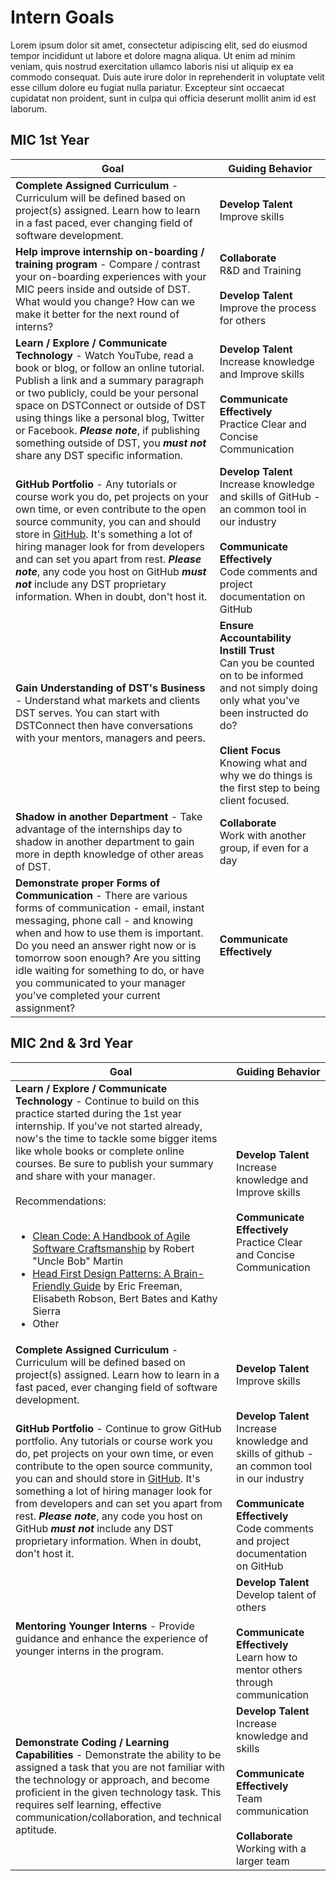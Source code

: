 # Intern Goals

Lorem ipsum dolor sit amet, consectetur adipiscing elit, sed do eiusmod tempor incididunt ut labore et dolore magna aliqua. Ut enim ad minim veniam, quis nostrud exercitation ullamco laboris nisi ut aliquip ex ea commodo consequat. Duis aute irure dolor in reprehenderit in voluptate velit esse cillum dolore eu fugiat nulla pariatur. Excepteur sint occaecat cupidatat non proident, sunt in culpa qui officia deserunt mollit anim id est laborum.

## MIC 1st Year

Goal | Guiding Behavior
------------ | -------------
**Complete Assigned Curriculum** - Curriculum will be defined based on project(s) assigned. Learn how to learn in a fast paced, ever changing field of software development. | **Develop Talent**<br>Improve skills
**Help improve internship on-boarding / training program** - Compare / contrast your on-boarding experiences with your MIC peers inside and outside of DST. What would you change? How can we make it better for the next round of interns? | **Collaborate**<br>R&D and Training<br><br>**Develop Talent**<br>Improve the process for others
**Learn / Explore / Communicate Technology** - Watch YouTube, read a book or blog, or follow an online tutorial. Publish a link and a summary paragraph or two publicly, could be your personal space on DSTConnect or outside of DST using things like a personal blog, Twitter or Facebook. _**Please note**_, if publishing something outside of DST, you _**must not**_ share any DST specific information. | **Develop Talent**<br>Increase knowledge and Improve skills<br><br>**Communicate Effectively**<br>Practice Clear and Concise Communication
**GitHub Portfolio** - Any tutorials or course work you do, pet projects on your own time, or even contribute to the open source community, you can and should store in [GitHub](https://github.com/). It's something a lot of hiring manager look for from developers and can set you apart from rest. _**Please note**_, any code you host on GitHub _**must not**_ include any DST proprietary information. When in doubt, don't host it. | **Develop Talent**<br>Increase knowledge and skills of GitHub - an common tool in our industry<br><br>**Communicate Effectively**<br>Code comments and project documentation on GitHub
**Gain Understanding of DST's Business** - Understand what markets and clients DST serves. You can start with DSTConnect then have conversations with your mentors, managers and peers. | **Ensure Accountability<br>Instill Trust**<br>Can you be counted on to be informed and not simply doing only what you've been instructed do do?<br><br>**Client Focus**<br>Knowing what and why we do things is the first step to being client focused.
**Shadow in another Department** - Take advantage of the internships day to shadow in another department to gain more in depth knowledge of other areas of DST. | **Collaborate**<br>Work with another group, if even for a day
**Demonstrate proper Forms of Communication** - There are various forms of communication - email, instant messaging, phone call - and knowing when and how to use them is important. Do you need an answer right now or is tomorrow soon enough? Are you sitting idle waiting for something to do, or have you communicated to your manager you've completed your current assignment? | **Communicate Effectively**

## MIC 2nd & 3rd Year

Goal | Guiding Behavior
------------ | -------------
**Learn / Explore / Communicate Technology** - Continue to build on this practice started during the 1st year internship. If you've not started already, now's the time to tackle some bigger items like whole books or complete online courses. Be sure to publish your summary and share with your manager.<br><br>Recommendations:<br><br><ul><li>[Clean Code: A Handbook of Agile Software Craftsmanship](https://www.amazon.com/Clean-Code-Handbook-Software-Craftsmanship/dp/0132350882) by Robert "Uncle Bob" Martin<li>[Head First Design Patterns: A Brain-Friendly Guide](https://www.amazon.com/Head-First-Design-Patterns-Brain-Friendly/dp/0596007124) by Eric Freeman, Elisabeth Robson, Bert Bates and Kathy Sierra<li>Other<ul> | **Develop Talent**<br>Increase knowledge and Improve skills<br><br>**Communicate Effectively**<br>Practice Clear and Concise Communication
**Complete Assigned Curriculum** - Curriculum will be defined based on project(s) assigned. Learn how to learn in a fast paced, ever changing field of software development. | **Develop Talent**<br>Improve skills
**GitHub Portfolio** - Continue to grow GitHub portfolio. Any tutorials or course work you do, pet projects on your own time, or even contribute to the open source community, you can and should store in [GitHub](https://github.com/). It's something a lot of hiring manager look for from developers and can set you apart from rest. _**Please note**_, any code you host on GitHub _**must not**_ include any DST proprietary information. When in doubt, don't host it. | **Develop Talent**<br>Increase knowledge and skills of github - an common tool in our industry<br><br>**Communicate Effectively**<br>Code comments and project documentation on GitHub
**Mentoring Younger Interns** - Provide guidance and enhance the experience of younger interns in the program. | **Develop Talent**<br>Develop talent of others<br><br>**Communicate Effectively**<br>Learn how to mentor others through communication
**Demonstrate Coding / Learning Capabilities** - Demonstrate the ability to be assigned a task that you are not familiar with the technology or approach, and become proficient in the given technology task. This requires self learning, effective communication/collaboration, and technical aptitude. | **Develop Talent**<br>Increase knowledge and skills<br><br>**Communicate Effectively**<br>Team communication<br><br>**Collaborate**<br>Working with a larger team
